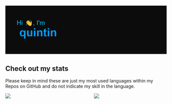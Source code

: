 [![MasterHead](https://github.com/quintin-lee/quintin-lee/blob/main/header.png)](https://github.com/quintin-lee/quintin-lee.git)

## Check out my stats
<p>Please keep in mind these are just my most used languages within my Repos on GitHub and do not indicate my skill in the language.</p>
<!-- <p align='center'><img src='https://komarev.com/ghpvc/?username=quintin-lee' /></p> -->
<a href='https://github.com/quintin-lee'>
  <img align='left' width='45%' src='https://github-readme-stats.vercel.app/api/top-langs/?username=quintin-lee&theme=merko&layout=compact&hide=python,powershell'>
</a>
<a href='https://github.com/quintin-lee'>
  <img align='right' width='45%' src='https://github-readme-stats.vercel.app/api?username=quintin-lee&theme=merko&show_icons=true'>
</a>

<!--
**quinein-lee/quintin-lee** is a ✨ _special_ ✨ repository because its `README.md` (this file) appears on your GitHub profile.

Here are some ideas to get you started:



- 👯 I’m looking to collaborate on ...
- 🤔 I’m looking for help with ...
- 💬 Ask me about ...
- 📫 How to reach me: ...
- 😄 Pronouns: ...
- ⚡ Fun fact: ...
-->
